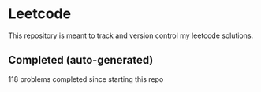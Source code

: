 # Leetcode

This repository is meant to track and version control my leetcode solutions.

## Completed (auto-generated)

118 problems completed since starting this repo
